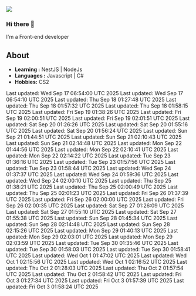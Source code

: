 <img align='center' src="https://github-readme-stats.vercel.app/api?username=666-arch">

### Hi there 👋

I'm a Front-end developer 
## About

-  **Learning :** NestJS | NodeJs
-  **Languages :** Javascript | C#
-  **Hobbies:** CS2

<!-- ## My code time -->

<!-- LANGUAGE_STATS_START -->
<!-- LANGUAGE_STATS_END --> 
Last updated: Wed Sep 17 06:54:00 UTC 2025
Last updated: Wed Sep 17 06:54:10 UTC 2025
Last updated: Thu Sep 18 01:27:48 UTC 2025
Last updated: Thu Sep 18 01:57:32 UTC 2025
Last updated: Thu Sep 18 01:58:15 UTC 2025
Last updated: Fri Sep 19 01:38:26 UTC 2025
Last updated: Fri Sep 19 02:00:51 UTC 2025
Last updated: Fri Sep 19 02:01:51 UTC 2025
Last updated: Sat Sep 20 01:26:26 UTC 2025
Last updated: Sat Sep 20 01:55:16 UTC 2025
Last updated: Sat Sep 20 01:56:24 UTC 2025
Last updated: Sun Sep 21 01:44:51 UTC 2025
Last updated: Sun Sep 21 02:10:43 UTC 2025
Last updated: Sun Sep 21 02:14:48 UTC 2025
Last updated: Mon Sep 22 01:44:56 UTC 2025
Last updated: Mon Sep 22 02:10:41 UTC 2025
Last updated: Mon Sep 22 02:14:22 UTC 2025
Last updated: Tue Sep 23 01:36:16 UTC 2025
Last updated: Tue Sep 23 01:57:56 UTC 2025
Last updated: Tue Sep 23 01:58:44 UTC 2025
Last updated: Wed Sep 24 01:37:37 UTC 2025
Last updated: Wed Sep 24 01:59:36 UTC 2025
Last updated: Wed Sep 24 02:00:10 UTC 2025
Last updated: Thu Sep 25 01:38:21 UTC 2025
Last updated: Thu Sep 25 02:00:49 UTC 2025
Last updated: Thu Sep 25 02:01:23 UTC 2025
Last updated: Fri Sep 26 01:37:39 UTC 2025
Last updated: Fri Sep 26 02:00:00 UTC 2025
Last updated: Fri Sep 26 02:00:35 UTC 2025
Last updated: Sat Sep 27 01:26:09 UTC 2025
Last updated: Sat Sep 27 01:55:10 UTC 2025
Last updated: Sat Sep 27 01:55:38 UTC 2025
Last updated: Sun Sep 28 01:45:34 UTC 2025
Last updated: Sun Sep 28 02:14:48 UTC 2025
Last updated: Sun Sep 28 02:15:26 UTC 2025
Last updated: Mon Sep 29 01:40:13 UTC 2025
Last updated: Mon Sep 29 02:03:01 UTC 2025
Last updated: Mon Sep 29 02:03:59 UTC 2025
Last updated: Tue Sep 30 01:35:46 UTC 2025
Last updated: Tue Sep 30 01:58:03 UTC 2025
Last updated: Tue Sep 30 01:58:41 UTC 2025
Last updated: Wed Oct  1 01:47:02 UTC 2025
Last updated: Wed Oct  1 02:15:56 UTC 2025
Last updated: Wed Oct  1 02:16:52 UTC 2025
Last updated: Thu Oct  2 01:28:03 UTC 2025
Last updated: Thu Oct  2 01:57:54 UTC 2025
Last updated: Thu Oct  2 01:58:42 UTC 2025
Last updated: Fri Oct  3 01:27:34 UTC 2025
Last updated: Fri Oct  3 01:57:39 UTC 2025
Last updated: Fri Oct  3 01:58:24 UTC 2025
